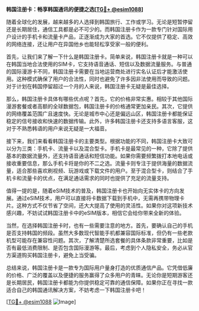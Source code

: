 **韩国注册卡：畅享韩国通讯的便捷之选[[TG💪+ @esim1088](https://t.me/s/esim1088)]**

随着全球化的发展，越来越多的人选择到韩国旅行、工作或学习。无论是短暂停留还是长期居住，通信工具都是必不可少的。而韩国注册卡作为一款专门针对国际用户设计的手机卡和流量卡产品，正逐渐成为大家的首选。它不仅提供了稳定、高效的网络连接，还让用户在异国他乡也能轻松享受家一般的便利。

首先，让我们来了解一下什么是韩国注册卡。简单来说，韩国注册卡就是一种可以在韩国当地合法使用的SIM卡，它支持语音通话、短信以及数据流量服务。与普通的国际漫游卡不同，韩国注册卡需要在当地运营商处进行实名认证后才能激活使用。这种模式确保了用户的合法性，同时也避免了许多因非法使用而导致的问题。对于计划在韩国停留超过一个月的人来说，韩国注册卡无疑是最佳选择。

那么，韩国注册卡具体有哪些优点呢？首先，它的价格非常实惠。相较于其他国际漫游套餐或者高额的全球数据包，韩国注册卡的价格通常更加亲民。其次，它提供的网络覆盖范围广且速度快。无论是城市中心还是偏远山区，韩国注册卡都能保证稳定的信号接收和快速的数据传输。此外，许多韩国注册卡还支持多语言客服，这对于不熟悉韩语的用户来说无疑是一大福音。

接下来，我们来看看韩国注册卡的主要类型。根据功能的不同，韩国注册卡大致可以分为三类：手机卡、流量卡以及混合型卡。手机卡是最常见的一种，它除了提供基本的数据流量外，还支持语音通话和短信功能。如果你需要频繁拨打本地电话或接收重要信息，那么手机卡将是你的不二之选。流量卡则专注于提供海量的数据流量，适合那些喜欢刷视频、玩游戏或下载文件的用户。至于混合型卡，则结合了手机卡和流量卡的优点，在满足通话需求的同时也提供了充足的流量支持。

值得一提的是，随着eSIM技术的普及，韩国注册卡也开始向无实体卡的方向发展。通过eSIM技术，用户可以直接将卡数据下载到手机中，无需再携带物理卡片。这种方式不仅节省了空间，还大大提高了使用的灵活性。如果你对这项新技术感兴趣，不妨试试韩国注册卡中的eSIM版本，相信它会给你带来全新的体验。

当然，在选择韩国注册卡时，也有一些需要注意的地方。首先，要确认自己的手机是否支持韩国的频段。虽然大多数现代智能手机都兼容国际标准，但仍有一些老款机型可能存在兼容性问题。其次，了解清楚所选套餐的具体条款非常重要，比如是否有最低消费限制、是否包含国际漫游等。最后，考虑到个人隐私安全，务必从官方渠道购买韩国注册卡，避免上当受骗。

总结来说，韩国注册卡是一款专为国际用户量身打造的优质通信产品。它凭借低廉的价格、广泛的覆盖以及便捷的服务赢得了众多用户的青睐。无论你是短期游客还是长期居民，韩国注册卡都能为你提供稳定可靠的通信保障。如果你正在寻找一款适合自己的韩国通讯解决方案，不妨考虑一下韩国注册卡吧！

[[TG💪+ @esim1088](https://t.me/s/esim1088) ![Image](https://i.postimg.cc/4NQfJmqS/Snipaste-2025-05-13-00-14-12.png)]